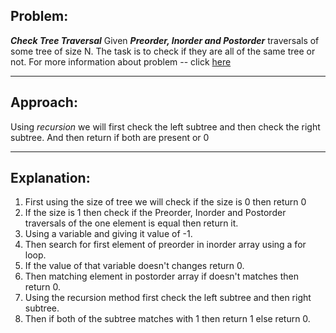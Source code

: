 ## Problem:
***Check Tree Traversal***
Given ***Preorder, Inorder and Postorder*** traversals of some tree of size N. The task is to check if they are all of the same tree or not.
For more information about problem -- click [here](https://practice.geeksforgeeks.org/problems/cb02d40f50b0113c47cd9036e5f340bb51b32289/1#)

---

## Approach:
Using *recursion* we will first check the left subtree and then check the right subtree.
And then return if both are present or 0

---

## Explanation:
1. First using the size of tree we will check if the size is 0 then return 0
2. If the size is 1 then check if the Preorder, Inorder and Postorder traversals of the one element is equal then return it.
3. Using a variable and giving it value of -1.
4. Then search for first element of preorder in inorder array using a for loop.
5. If the value of that variable doesn't changes return 0.
6. Then matching element in postorder array if doesn't matches then return 0.
7. Using the recursion method first check the left subtree and then right subtree.
8. Then if both of the subtree matches with 1 then return 1 else return 0.
